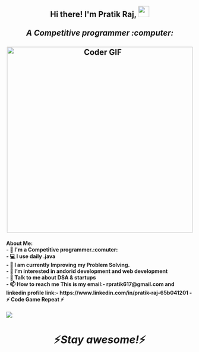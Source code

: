 <h2 align="center">
 <abc>
  <br>Hi there! I'm Pratik Raj, <img src="https://user-images.githubusercontent.com/42378118/110234147-e3259600-7f4e-11eb-95be-0c4047144dea.gif" width="30"><br>
  <br><em>A Competitive programmer :computer:</em><br>  
  <br>
    <img src="https://media.giphy.com/media/SWoSkN6DxTszqIKEqv/giphy.gif" alt="Coder GIF" width="500">
 </abc> 
</h2>
<h4 align = "left>
### <img src="https://github.com/TheDudeThatCode/TheDudeThatCode/blob/master/Assets/Developer.gif" width="45px">About Me: <br>
- 🏦 I'm a Competitive programmer.:comuter:<br>
- 💻 I use daily .java <br>
- 📖 I am currently Improving my Problem Solving. <br> 
- 👀 I’m interested in andorid development and web development<br>
- 💬 Talk to me about DSA & startups <br>
- 📫 How to reach me This is my email:- rpratik617@gmail.com and linkedin profile link:- https://www.linkedin.com/in/pratik-raj-65b041201                                                  
- ⚡ Code Game Repeat ⚡<br>
</h4>                              

<img src="https://github-readme-stats.vercel.app/api?username=Pratikraj001&&show_icons=true&title_color=ffffff&icon_color=bb2acf&text_color=daf7dc&bg_color=151515">
<h1 align='center'>⚡️<i>Stay awesome!</i>⚡️</h1>
<!---
Pratikraj001/Pratikraj001 is a ✨ special ✨ repository because its `README.md` (this file) appears on your GitHub profile.
You can click the Preview link to take a look at your changes.
--->
